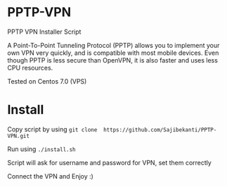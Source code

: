 # PPTP-VPN

PPTP VPN Installer Script

A Point-To-Point Tunneling Protocol (PPTP) allows you to implement your own VPN very quickly, and is compatible with most mobile devices. Even though PPTP is less secure than OpenVPN, it is also faster and uses less CPU resources.

Tested on Centos 7.0 (VPS)

# Install

Copy script by using ` git clone  https://github.com/Sajibekanti/PPTP-VPN.git `

Run using  ` ./install.sh `

Script will ask for username and password for VPN, set them correctly

Connect the VPN and Enjoy :)
